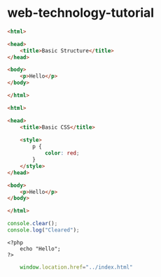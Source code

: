 # web-technology-tutorial

``` html
<html>

<head>
    <title>Basic Structure</title>
</head>

<body>
    <p>Hello</p>
</body>

</html>
```

``` html
<html>

<head>
    <title>Basic CSS</title>
    
    <style>
        p {
            color: red;
        }
    </style>
</head>

<body>
    <p>Hello</p>
</body>

</html>
```


``` javascript
console.clear();
console.log("Cleared");
```


```
<?php
    echo "Hello";
?>
```

``` js
    window.location.href="../index.html"
```
